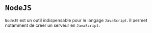 # `NodeJS`

`NodeJS` est un outil indispensable pour le langage `JavaScript`. Il permet notamment de créer un serveur en `JavaScript`.
